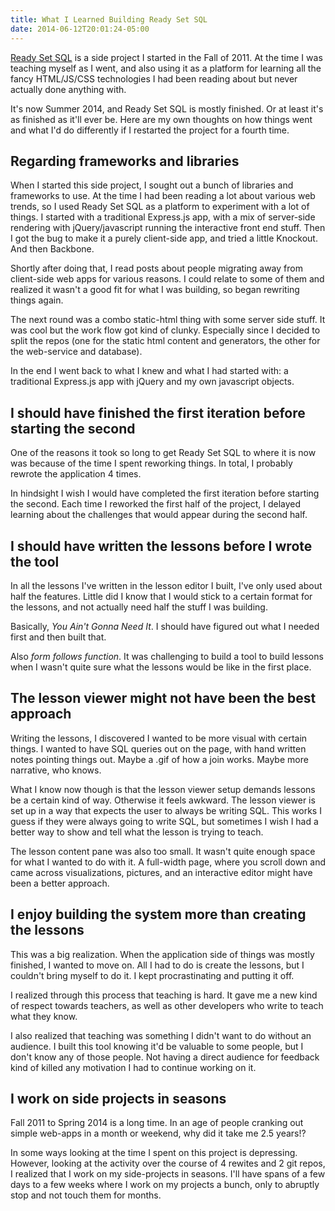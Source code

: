 ```yaml
---
title: What I Learned Building Ready Set SQL
date: 2014-06-12T20:01:24-05:00
---
```


[Ready Set SQL](http://learnsomesql.herokuapp.com) is a side project I started in the Fall of 2011. At the time I was teaching myself as I went, and also using it as a platform for learning all the fancy HTML/JS/CSS technologies I had been reading about but never actually done anything with.

It's now Summer 2014, and Ready Set SQL is mostly finished. Or at least it's as finished as it'll ever be. Here are my own thoughts on how things went and what I'd do differently if I restarted the project for a fourth time.

## Regarding frameworks and libraries

When I started this side project, I sought out a bunch of libraries and frameworks to use. At the time I had been reading a lot about various web trends, so I used Ready Set SQL as a platform to experiment with a lot of things. I started with a traditional Express.js app, with a mix of server-side rendering with jQuery/javascript running the interactive front end stuff.
Then I got the bug to make it a purely client-side app, and tried a little Knockout. And then Backbone.

Shortly after doing that, I read posts about people migrating away from client-side web apps for various reasons. I could relate to some of them and realized it wasn't a good fit for what I was building, so began rewriting things again.

The next round was a combo static-html thing with some server side stuff. It was cool but the work flow got kind of clunky. Especially since I decided to split the repos (one for the static html content and generators, the other for the web-service and database).

In the end I went back to what I knew and what I had started with: a traditional Express.js app with jQuery and my own javascript objects.

## I should have finished the first iteration before starting the second

One of the reasons it took so long to get Ready Set SQL to where it is now was because of the time I spent reworking things. In total, I probably rewrote the application 4 times.

In hindsight I wish I would have completed the first iteration before starting the second. Each time I reworked the first half of the project, I delayed learning about the challenges that would appear during the second half.

## I should have written the lessons before I wrote the tool

In all the lessons I've written in the lesson editor I built, I've only used about half the features. Little did I know that I would stick to a certain format for the lessons, and not actually need half the stuff I was building.

Basically, _You Ain't Gonna Need It_. I should have figured out what I needed first and then built that.

Also _form follows function_. It was challenging to build a tool to build lessons when I wasn't quite sure what the lessons would be like in the first place.

## The lesson viewer might not have been the best approach

Writing the lessons, I discovered I wanted to be more visual with certain things. I wanted to have SQL queries out on the page, with hand written notes pointing things out. Maybe a .gif of how a join works. Maybe more narrative, who knows.

What I know now though is that the lesson viewer setup demands lessons be a certain kind of way. Otherwise it feels awkward. The lesson viewer is set up in a way that expects the user to always be writing SQL. This works I guess if they were always going to write SQL, but sometimes I wish I had a better way to show and tell what the lesson is trying to teach.

The lesson content pane was also too small. It wasn't quite enough space for what I wanted to do with it. A full-width page, where you scroll down and came across visualizations, pictures, and an interactive editor might have been a better approach.

## I enjoy building the system more than creating the lessons

This was a big realization. When the application side of things was mostly finished, I wanted to move on. All I had to do is create the lessons, but I couldn't bring myself to do it. I kept procrastinating and putting it off.

I realized through this process that teaching is hard. It gave me a new kind of respect towards teachers, as well as other developers who write to teach what they know.

I also realized that teaching was something I didn't want to do without an audience. I built this tool knowing it'd be valuable to some people, but I don't know any of those people. Not having a direct audience for feedback kind of killed any motivation I had to continue working on it.

## I work on side projects in seasons

Fall 2011 to Spring 2014 is a long time. In an age of people cranking out simple web-apps in a month or weekend, why did it take me 2.5 years!?

In some ways looking at the time I spent on this project is depressing. However, looking at the activity over the course of 4 rewites and 2 git repos, I realized that I work on my side-projects in seasons. I'll have spans of a few days to a few weeks where I work on my projects a bunch, only to abruptly stop and not touch them for months.
